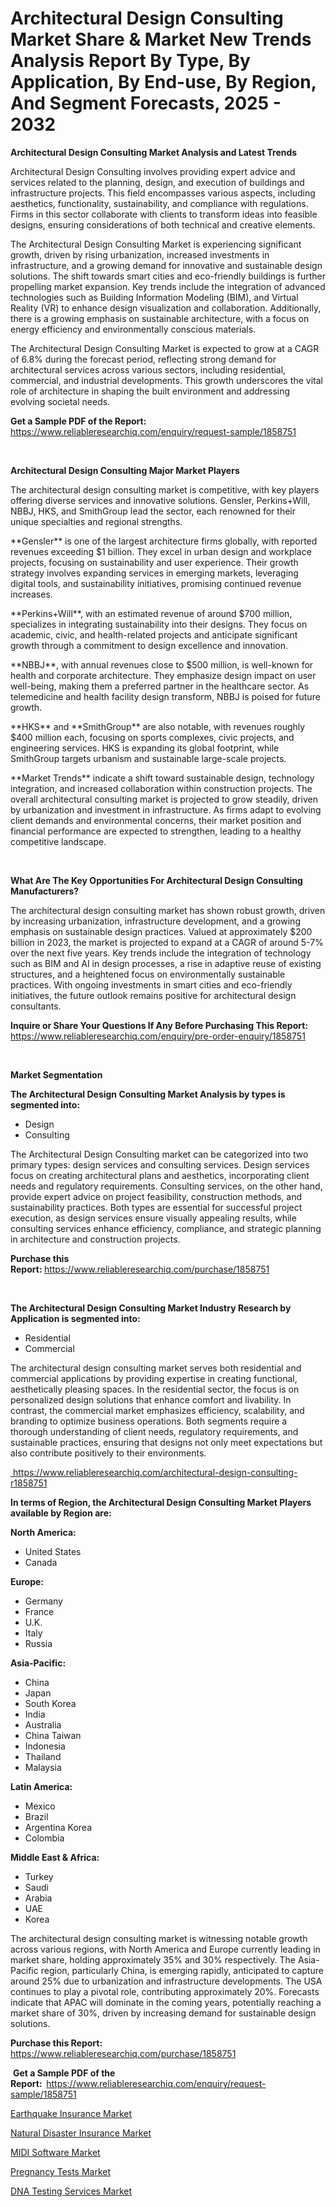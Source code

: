 <p><h1>Architectural Design Consulting Market Share & Market New Trends Analysis Report By Type, By Application, By End-use, By Region, And Segment Forecasts, 2025 - 2032</h1></p><p><strong>Architectural Design Consulting Market Analysis and Latest Trends</strong></p>
<p><p>Architectural Design Consulting involves providing expert advice and services related to the planning, design, and execution of buildings and infrastructure projects. This field encompasses various aspects, including aesthetics, functionality, sustainability, and compliance with regulations. Firms in this sector collaborate with clients to transform ideas into feasible designs, ensuring considerations of both technical and creative elements.</p><p>The Architectural Design Consulting Market is experiencing significant growth, driven by rising urbanization, increased investments in infrastructure, and a growing demand for innovative and sustainable design solutions. The shift towards smart cities and eco-friendly buildings is further propelling market expansion. Key trends include the integration of advanced technologies such as Building Information Modeling (BIM), and Virtual Reality (VR) to enhance design visualization and collaboration. Additionally, there is a growing emphasis on sustainable architecture, with a focus on energy efficiency and environmentally conscious materials.</p><p>The Architectural Design Consulting Market is expected to grow at a CAGR of 6.8% during the forecast period, reflecting strong demand for architectural services across various sectors, including residential, commercial, and industrial developments. This growth underscores the vital role of architecture in shaping the built environment and addressing evolving societal needs.</p></p>
<p><strong>Get a Sample PDF of the Report:&nbsp;</strong> <a href="https://www.reliableresearchiq.com/enquiry/request-sample/1858751?utm_campaign=99&utm_medium=2&utm_source=Github&utm_content=ia&utm_term=10032025&utm_id=architectural-design-consulting">https://www.reliableresearchiq.com/enquiry/request-sample/1858751</a></p>
<p>&nbsp;</p>
<p><strong>Architectural Design Consulting Major Market Players</strong></p>
<p><p>The architectural design consulting market is competitive, with key players offering diverse services and innovative solutions. Gensler, Perkins+Will, NBBJ, HKS, and SmithGroup lead the sector, each renowned for their unique specialties and regional strengths.</p><p>**Gensler** is one of the largest architecture firms globally, with reported revenues exceeding $1 billion. They excel in urban design and workplace projects, focusing on sustainability and user experience. Their growth strategy involves expanding services in emerging markets, leveraging digital tools, and sustainability initiatives, promising continued revenue increases.</p><p>**Perkins+Will**, with an estimated revenue of around $700 million, specializes in integrating sustainability into their designs. They focus on academic, civic, and health-related projects and anticipate significant growth through a commitment to design excellence and innovation.</p><p>**NBBJ**, with annual revenues close to $500 million, is well-known for health and corporate architecture. They emphasize design impact on user well-being, making them a preferred partner in the healthcare sector. As telemedicine and health facility design transform, NBBJ is poised for future growth.</p><p>**HKS** and **SmithGroup** are also notable, with revenues roughly $400 million each, focusing on sports complexes, civic projects, and engineering services. HKS is expanding its global footprint, while SmithGroup targets urbanism and sustainable large-scale projects.</p><p>**Market Trends** indicate a shift toward sustainable design, technology integration, and increased collaboration within construction projects. The overall architectural consulting market is projected to grow steadily, driven by urbanization and investment in infrastructure. As firms adapt to evolving client demands and environmental concerns, their market position and financial performance are expected to strengthen, leading to a healthy competitive landscape.</p></p>
<p>&nbsp;</p>
<p><strong>What Are The Key Opportunities For Architectural Design Consulting Manufacturers?</strong></p>
<p><p>The architectural design consulting market has shown robust growth, driven by increasing urbanization, infrastructure development, and a growing emphasis on sustainable design practices. Valued at approximately $200 billion in 2023, the market is projected to expand at a CAGR of around 5-7% over the next five years. Key trends include the integration of technology such as BIM and AI in design processes, a rise in adaptive reuse of existing structures, and a heightened focus on environmentally sustainable practices. With ongoing investments in smart cities and eco-friendly initiatives, the future outlook remains positive for architectural design consultants.</p></p>
<p><strong>Inquire or Share Your Questions If Any Before Purchasing This Report:</strong> <a href="https://www.reliableresearchiq.com/enquiry/pre-order-enquiry/1858751?utm_campaign=99&utm_medium=2&utm_source=Github&utm_content=ia&utm_term=10032025&utm_id=architectural-design-consulting">https://www.reliableresearchiq.com/enquiry/pre-order-enquiry/1858751</a></p>
<p>&nbsp;</p>
<p><strong>Market Segmentation</strong></p>
<p><strong>The Architectural Design Consulting Market Analysis by types is segmented into:</strong></p>
<p><ul><li>Design</li><li>Consulting</li></ul></p>
<p><p>The Architectural Design Consulting market can be categorized into two primary types: design services and consulting services. Design services focus on creating architectural plans and aesthetics, incorporating client needs and regulatory requirements. Consulting services, on the other hand, provide expert advice on project feasibility, construction methods, and sustainability practices. Both types are essential for successful project execution, as design services ensure visually appealing results, while consulting services enhance efficiency, compliance, and strategic planning in architecture and construction projects.</p></p>
<p><strong>Purchase this Report:&nbsp;</strong><a href="https://www.reliableresearchiq.com/purchase/1858751?utm_campaign=99&utm_medium=2&utm_source=Github&utm_content=ia&utm_term=10032025&utm_id=architectural-design-consulting">https://www.reliableresearchiq.com/purchase/1858751</a></p>
<p>&nbsp;</p>
<p><strong>The Architectural Design Consulting Market Industry Research by Application is segmented into:</strong></p>
<p><ul><li>Residential</li><li>Commercial</li></ul></p>
<p><p>The architectural design consulting market serves both residential and commercial applications by providing expertise in creating functional, aesthetically pleasing spaces. In the residential sector, the focus is on personalized design solutions that enhance comfort and livability. In contrast, the commercial market emphasizes efficiency, scalability, and branding to optimize business operations. Both segments require a thorough understanding of client needs, regulatory requirements, and sustainable practices, ensuring that designs not only meet expectations but also contribute positively to their environments.</p></p>
<p><a href="https://www.reliableresearchiq.com/architectural-design-consulting-r1858751?utm_campaign=99&utm_medium=2&utm_source=Github&utm_content=ia&utm_term=10032025&utm_id=architectural-design-consulting">&nbsp;https://www.reliableresearchiq.com/architectural-design-consulting-r1858751</a></p>
<p><strong>In terms of Region, the Architectural Design Consulting Market Players available by Region are:</strong></p>
<p>
    <p> <strong> North America: </strong>
        <ul>
            <li>United States</li>
            <li>Canada</li>
        </ul>
        </p> 
    <p> <strong> Europe: </strong>
        <ul>
            <li>Germany</li>
            <li>France</li>
            <li>U.K.</li>
            <li>Italy</li>
            <li>Russia</li>
        </ul>
        </p> 
    <p> <strong> Asia-Pacific: </strong>
        <ul>
            <li>China</li>
            <li>Japan</li>
            <li>South Korea</li>
            <li>India</li>
            <li>Australia</li>
            <li>China Taiwan</li>
            <li>Indonesia</li>
            <li>Thailand</li>
            <li>Malaysia</li>
        </ul>
        </p> 
    <p> <strong> Latin America: </strong>
        <ul>
            <li>Mexico</li>
            <li>Brazil</li>
            <li>Argentina Korea</li>
            <li>Colombia</li>
        </ul>
        </p> 
    <p> <strong> Middle East & Africa: </strong>
        <ul>
            <li>Turkey</li>
            <li>Saudi</li>
            <li>Arabia</li>
            <li>UAE</li>
            <li>Korea</li>
        </ul>
    </p>
    </p>
<p><p>The architectural design consulting market is witnessing notable growth across various regions, with North America and Europe currently leading in market share, holding approximately 35% and 30% respectively. The Asia-Pacific region, particularly China, is emerging rapidly, anticipated to capture around 25% due to urbanization and infrastructure developments. The USA continues to play a pivotal role, contributing approximately 20%. Forecasts indicate that APAC will dominate in the coming years, potentially reaching a market share of 30%, driven by increasing demand for sustainable design solutions.</p></p>
<p><strong>Purchase this Report: </strong><a href="https://www.reliableresearchiq.com/purchase/1858751?utm_campaign=99&utm_medium=2&utm_source=Github&utm_content=ia&utm_term=10032025&utm_id=architectural-design-consulting">https://www.reliableresearchiq.com/purchase/1858751</a></p>
<p>&nbsp;<strong>Get a Sample PDF of the Report:&nbsp;&nbsp;</strong><a href="https://www.reliableresearchiq.com/enquiry/request-sample/1858751?utm_campaign=99&utm_medium=2&utm_source=Github&utm_content=ia&utm_term=10032025&utm_id=architectural-design-consulting">https://www.reliableresearchiq.com/enquiry/request-sample/1858751</a></p>
<p><strong></strong></p>
<p><p><a href="https://github.com/eimutelufta/Market-Research-Report-List-1/blob/main/earthquake-insurance-market.md?utm_campaign=99&utm_medium=2&utm_source=Github&utm_content=ia&utm_term=10032025&utm_id=architectural-design-consulting">Earthquake Insurance Market</a></p><p><a href="https://github.com/afghatakito29/Market-Research-Report-List-1/blob/main/natural-disaster-insurance-market.md?utm_campaign=99&utm_medium=2&utm_source=Github&utm_content=ia&utm_term=10032025&utm_id=architectural-design-consulting">Natural Disaster Insurance Market</a></p><p><a href="https://github.com/moorsdorak31/Market-Research-Report-List-1/blob/main/midi-software-market.md?utm_campaign=99&utm_medium=2&utm_source=Github&utm_content=ia&utm_term=10032025&utm_id=architectural-design-consulting">MIDI Software Market</a></p><p><a href="https://github.com/bartzthateis/Market-Research-Report-List-1/blob/main/pregnancy-tests-market.md?utm_campaign=99&utm_medium=2&utm_source=Github&utm_content=ia&utm_term=10032025&utm_id=architectural-design-consulting">Pregnancy Tests Market</a></p><p><a href="https://github.com/vespigeakexc/Market-Research-Report-List-1/blob/main/dna-testing-services-market.md?utm_campaign=99&utm_medium=2&utm_source=Github&utm_content=ia&utm_term=10032025&utm_id=architectural-design-consulting">DNA Testing Services Market</a></p></p>